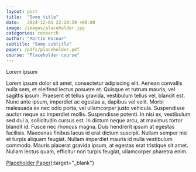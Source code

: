 ```yaml
---
layout: post
title:  "Some title"
date:   2024-12-01 22:20:59 +00:00
image: /images/placeholder.jpg
categories: research
author: "Martin Kocour"
subtitle: "Some subtitle"
paper: /pdfs/placeholder.pdf
course: "Placeholder course"
---
```

Lorem ipsum

Lorem ipsum dolor sit amet, consectetur adipiscing elit. Aenean convallis nulla sem, et eleifend lectus posuere et. Quisque et rutrum mauris, vel sagittis ipsum. Praesent et tellus gravida, vestibulum tellus vel, blandit est. Nunc ante ipsum, imperdiet ac egestas a, dapibus vel velit. Morbi malesuada ex nec odio porta, vel ullamcorper justo vehicula. Suspendisse auctor neque ac imperdiet mollis. Suspendisse potenti. In nisi ex, vestibulum sed dui a, sollicitudin cursus est. In dictum neque arcu, at maximus tortor blandit id. Fusce nec rhoncus magna. Duis hendrerit ipsum at egestas facilisis. Maecenas finibus lacus id erat dictum suscipit. Nullam semper nisl et turpis aliquam feugiat. Nullam imperdiet mauris id nulla vestibulum commodo. Mauris placerat gravida ipsum, at egestas erat tristique sit amet. Nullam lectus quam, efficitur non turpis feugiat, ullamcorper pharetra enim.

[Placeholder Paper](/pdfs/placeholder.pdf){:target="_blank"}


